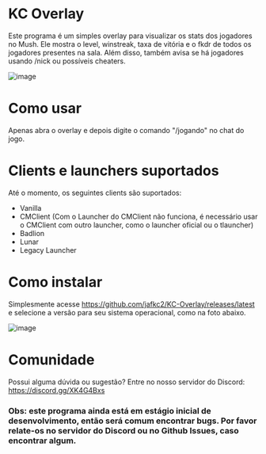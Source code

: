 # KC Overlay

Este programa é um simples overlay para visualizar os stats dos jogadores no Mush. Ele mostra o level, winstreak, taxa de vitória e o fkdr de todos os jogadores presentes na sala. Além disso, também avisa se há jogadores usando /nick ou possíveis cheaters.

![image](https://github.com/user-attachments/assets/485bf2c6-811f-4329-9ee6-1e81449d2409)

# Como usar

Apenas abra o overlay e depois digite o comando "/jogando"  no chat do jogo.

# Clients e launchers suportados

Até o momento, os seguintes clients são suportados:
* Vanilla
* CMClient (Com o Launcher do CMClient não funciona, é necessário usar o CMClient com outro launcher, como o launcher oficial ou o tlauncher)
* Badlion
* Lunar
* Legacy Launcher

# Como instalar

Simplesmente acesse https://github.com/jafkc2/KC-Overlay/releases/latest e selecione a versão para seu sistema operacional, como na foto abaixo.

![image](https://github.com/user-attachments/assets/1866f393-b8f3-472c-9c0c-903307dfe700)


# Comunidade

Possui alguma dúvida ou sugestão? Entre no nosso servidor do Discord: https://discord.gg/XK4G4Bxs

### Obs: este programa ainda está em estágio inicial de desenvolvimento, então será comum encontrar bugs. Por favor relate-os no servidor do Discord ou no Github Issues, caso encontrar algum.
